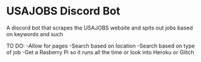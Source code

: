 # USAJOBS Discord Bot
A discord bot that scrapes the USAJOBS website and spits out jobs based on keywords and such 



TO DO: 
-Allow for pages 
-Search based on location
-Search based on type of job 
-Get a Rasberry Pi so it runs all the time or look into Heroku or Glitch 
